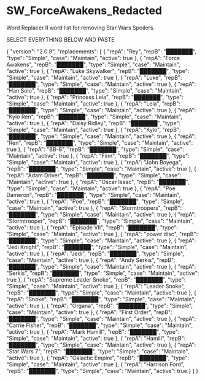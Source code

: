 # SW_ForceAwakens_Redacted
Word Replacer II word list for removing Star Wars Spoilers.

SELECT EVERYTHING BELOW AND PASTE

{
  "version": "2.0.9",
  "replacements": [
    {
      "repA": "Rey",
      "repB": "███████",
      "type": "Simple",
      "case": "Maintain",
      "active": true
    },
    {
      "repA": "Force Awakens",
      "repB": "███████",
      "type": "Simple",
      "case": "Maintain",
      "active": true
    },
    {
      "repA": "Luke Skywalker",
      "repB": "███████",
      "type": "Simple",
      "case": "Maintain",
      "active": true
    },
    {
      "repA": "Luke",
      "repB": "███████",
      "type": "Simple",
      "case": "Maintain",
      "active": true
    },
    {
      "repA": "Han Solo",
      "repB": "███████",
      "type": "Simple",
      "case": "Maintain",
      "active": true
    },
    {
      "repA": "Princess Leia",
      "repB": "███████",
      "type": "Simple",
      "case": "Maintain",
      "active": true
    },
    {
      "repA": "Leia",
      "repB": "███████",
      "type": "Simple",
      "case": "Maintain",
      "active": true
    },
    {
      "repA": "Kylo Ren",
      "repB": "███████",
      "type": "Simple",
      "case": "Maintain",
      "active": true
    },
    {
      "repA": "Daisy Ridley",
      "repB": "███████",
      "type": "Simple",
      "case": "Maintain",
      "active": true
    },
    {
      "repA": "Kylo",
      "repB": "███████",
      "type": "Simple",
      "case": "Maintain",
      "active": true
    },
    {
      "repA": "Ren",
      "repB": "███████",
      "type": "Simple",
      "case": "Maintain",
      "active": true
    },
    {
      "repA": "BB-8",
      "repB": "███████",
      "type": "Simple",
      "case": "Maintain",
      "active": true
    },
    {
      "repA": "Finn",
      "repB": "███████",
      "type": "Simple",
      "case": "Maintain",
      "active": true
    },
    {
      "repA": "John Boyega",
      "repB": "███████",
      "type": "Simple",
      "case": "Maintain",
      "active": true
    },
    {
      "repA": "Adam Driver",
      "repB": "███████",
      "type": "Simple",
      "case": "Maintain",
      "active": true
    },
    {
      "repA": "Oscar Isaac",
      "repB": "███████",
      "type": "Simple",
      "case": "Maintain",
      "active": true
    },
    {
      "repA": "Poe Dameron",
      "repB": "███████",
      "type": "Simple",
      "case": "Maintain",
      "active": true
    },
    {
      "repA": "Poe",
      "repB": "███████",
      "type": "Simple",
      "case": "Maintain",
      "active": true
    },
    {
      "repA": "Stormtroopers",
      "repB": "███████",
      "type": "Simple",
      "case": "Maintain",
      "active": true
    },
    {
      "repA": "Stormtrooper",
      "repB": "███████",
      "type": "Simple",
      "case": "Maintain",
      "active": true
    },
    {
      "repA": "Episode VII",
      "repB": "███████",
      "type": "Simple",
      "case": "Maintain",
      "active": true
    },
    {
      "repA": "power disc",
      "repB": "███████",
      "type": "Simple",
      "case": "Maintain",
      "active": true
    },
    {
      "repA": "Jedi Knight",
      "repB": "███████",
      "type": "Simple",
      "case": "Maintain",
      "active": true
    },
    {
      "repA": "Jedi",
      "repB": "███████",
      "type": "Simple",
      "case": "Maintain",
      "active": true
    },
    {
      "repA": "Andy Serkis",
      "repB": "███████",
      "type": "Simple",
      "case": "Maintain",
      "active": true
    },
    {
      "repA": "Serkis",
      "repB": "███████",
      "type": "Simple",
      "case": "Maintain",
      "active": true
    },
    {
      "repA": "Supreme Leader Snoke",
      "repB": "███████",
      "type": "Simple",
      "case": "Maintain",
      "active": true
    },
    {
      "repA": "Leader Snoke",
      "repB": "███████",
      "type": "Simple",
      "case": "Maintain",
      "active": true
    },
    {
      "repA": "Snoke",
      "repB": "███████",
      "type": "Simple",
      "case": "Maintain",
      "active": true
    },
    {
      "repA": "Organa",
      "repB": "███████",
      "type": "Simple",
      "case": "Maintain",
      "active": true
    },
    {
      "repA": "First Order",
      "repB": "███████",
      "type": "Simple",
      "case": "Maintain",
      "active": true
    },
    {
      "repA": "Carrie Fisher",
      "repB": "███████",
      "type": "Simple",
      "case": "Maintain",
      "active": true
    },
    {
      "repA": "Mark Hamill",
      "repB": "███████",
      "type": "Simple",
      "case": "Maintain",
      "active": true
    },
    {
      "repA": "Hamill",
      "repB": "███████",
      "type": "Simple",
      "case": "Maintain",
      "active": true
    },
    {
      "repA": "Star Wars 7",
      "repB": "███████",
      "type": "Simple",
      "case": "Maintain",
      "active": true
    },
    {
      "repA": "Galactic Empire",
      "repB": "███████",
      "type": "Simple",
      "case": "Maintain",
      "active": true
    },
    {
      "repA": "Harrison Ford",
      "repB": "███████",
      "type": "Simple",
      "case": "Maintain",
      "active": true
    }
  ]
}
